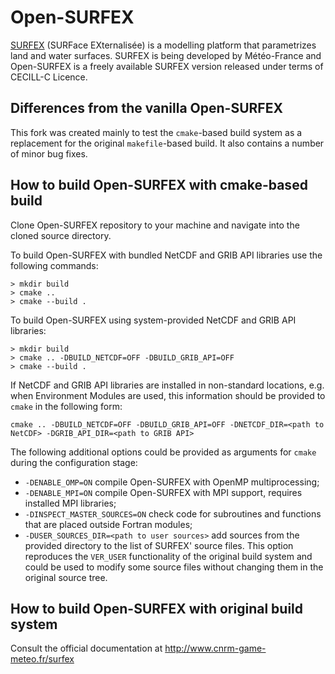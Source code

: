 # Open-SURFEX

[SURFEX](http://www.cnrm-game-meteo.fr/surfex) (SURFace EXternalisée) is a modelling platform that parametrizes land and water surfaces. SURFEX is being developed by Météo-France and Open-SURFEX is
a freely available SURFEX version released under terms of CECILL-C Licence.

## Differences from the vanilla Open-SURFEX

This fork was created mainly to test the `cmake`-based build system as a replacement for the
original `makefile`-based build. It also contains a number of minor bug fixes.

## How to build Open-SURFEX with cmake-based build

Clone Open-SURFEX repository to your machine and navigate into the cloned source directory.

To build Open-SURFEX with bundled NetCDF and GRIB API libraries use the following commands:
```shell
> mkdir build
> cmake ..
> cmake --build .
```

To build Open-SURFEX using system-provided NetCDF and GRIB API libraries:
```shell
> mkdir build
> cmake .. -DBUILD_NETCDF=OFF -DBUILD_GRIB_API=OFF
> cmake --build .
```
If NetCDF and GRIB API libraries are installed in non-standard locations, e.g. when Environment Modules are used, this information should be provided to `cmake` in the following form:
```shell
cmake .. -DBUILD_NETCDF=OFF -DBUILD_GRIB_API=OFF -DNETCDF_DIR=<path to NetCDF> -DGRIB_API_DIR=<path to GRIB API>
```

The following additional options could be provided as arguments for `cmake` during the
configuration stage:

* `-DENABLE_OMP=ON` compile Open-SURFEX with OpenMP multiprocessing;
* `-DENABLE_MPI=ON` compile Open-SURFEX with MPI support, requires installed MPI libraries;
* `-DINSPECT_MASTER_SOURCES=ON` check code for subroutines and functions that are placed outside Fortran modules;
* `-DUSER_SOURCES_DIR=<path to user sources>` add sources from the provided directory to the list of SURFEX' source files. This option reproduces the `VER_USER` functionality of the original build system and could be used to modify some source files without changing them in the original source tree.

## How to build Open-SURFEX with original build system

Consult the official documentation at http://www.cnrm-game-meteo.fr/surfex